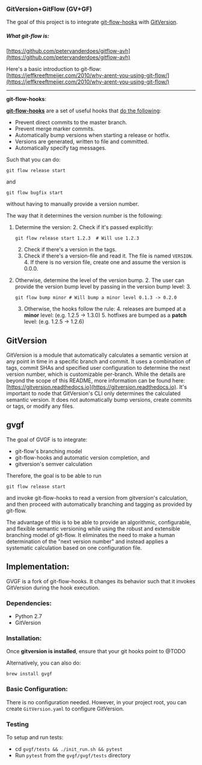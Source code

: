 ### GitVersion+GitFlow (GV+GF)

The goal of this project is to integrate [git-flow-hooks]() with  [GitVersion]().

##### What git-flow is:

[https://github.com/petervanderdoes/gitflow-avh](https://github.com/petervanderdoes/gitflow-avh)

Here's a basic introduction to git-flow:
[https://jeffkreeftmeijer.com/2010/why-arent-you-using-git-flow/](https://jeffkreeftmeijer.com/2010/why-arent-you-using-git-flow/)

---

**git-flow-hooks**:

**[git-flow-hooks](https://github.com/jaspernbrouwer/git-flow-hooks)** are a set of useful hooks that [do the following](https://github.com/jaspernbrouwer/git-flow-hooks#what-does-it-do):

* Prevent direct commits to the master branch.
* Prevent merge marker commits.
* Automatically bump versions when starting a release or hotfix.
* Versions are generated, written to file and committed.
* Automatically specify tag messages.

Such that you can do:

```
git flow release start
```  

and

```
git flow bugfix start
```

without having to manually provide a version number.

The way that it determines the version number is the following:

1. Determine the version:
	2. Check if it's passed explicitly:

	```
	git flow release start 1.2.3  # Will use 1.2.3
	```

	2. Check if there's a version in the tags.
	3. Check if there's a version-file and read it. The file is named `VERSION`.
		4. If there is no version file, create one and assume the version is 0.0.0.
2. Otherwise, determine the level of the version bump.
	2. The user can provide the version bump level by passing in the version bump level:
	3.
	```
	git flow bump minor # Will bump a minor level 0.1.3 -> 0.2.0
	```
	3. Otherwise, the hooks follow the rule:
		4. releases are bumped at a **minor** level: (e.g. 1.2.5 -> 1.3.0)
		5. hotfixes are bumped as a **patch** level: (e.g. 1.2.5 -> 1.2.6)

## GitVersion

GitVersion is a module that automatically calculates a semantic version at any point in time in a specific branch and commit. It uses a combination of tags, commit SHAs and specified user configuration to determine the next version number, which is customizable per-branch. While the details are beyond the scope of this README, more information can be found here: [https://gitversion.readthedocs.io](https://gitversion.readthedocs.io). It's important to node that GitVersion's CLI only determines the calculated semantic version. It does not automatically bump versions, create commits or tags, or modify any files.

## gvgf

The goal of GVGF is to integrate:

- git-flow's branching model
- git-flow-hooks and automatic version completion, and
- gitversion's semver calculation

Therefore, the goal is to be able to run

```
git flow release start
```

and invoke git-flow-hooks to read a version from gitversion's calculation, and then proceed with automatically branching and tagging as provided by git-flow.

The advantage of this is to be able to provide an algorithmic, configurable, and flexible semantic versioning while using the robust and extensible branching model of git-flow. It eliminates the need to make a human determination of the "next version number" and instead applies a systematic calculation based on one configuration file.

## Implementation:
GVGF is a fork of git-flow-hooks. It changes its behavior such that it invokes GitVersion during the hook execution.

### Dependencies:
- Python 2.7
- GitVersion

### Installation:
Once **gitversion is installed**, ensure that your git hooks point to @TODO

Alternatively, you can also do:

```
brew install gvgf
```

### Basic Configuration:

There is no configuration needed. However, in your project root, you can create `GitVersion.yaml` to configure GitVersion.


### Testing

To setup and run tests:
- cd `gvgf/tests && ./init_run.sh && pytest`
- Run `pytest` from the `gvgf/gvgf/tests` directory